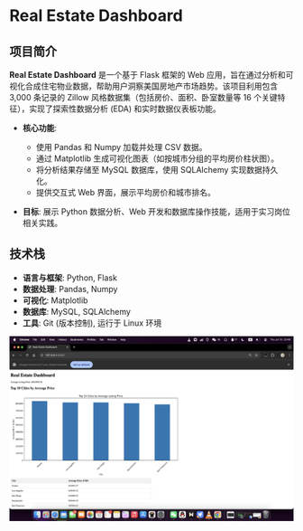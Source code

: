 # Real Estate Dashboard


## 项目简介

**Real Estate Dashboard** 是一个基于 Flask 框架的 Web 应用，旨在通过分析和可视化合成住宅物业数据，帮助用户洞察美国房地产市场趋势。该项目利用包含 3,000 条记录的 Zillow 风格数据集（包括房价、面积、卧室数量等 16 个关键特征），实现了探索性数据分析 (EDA) 和实时数据仪表板功能。

- **核心功能**: 
  - 使用 Pandas 和 Numpy 加载并处理 CSV 数据。
  - 通过 Matplotlib 生成可视化图表（如按城市分组的平均房价柱状图）。
  - 将分析结果存储至 MySQL 数据库，使用 SQLAlchemy 实现数据持久化。
  - 提供交互式 Web 界面，展示平均房价和城市排名。

- **目标**: 展示 Python 数据分析、Web 开发和数据库操作技能，适用于实习岗位相关实践。

## 技术栈

- **语言与框架**: Python, Flask
- **数据处理**: Pandas, Numpy
- **可视化**: Matplotlib
- **数据库**: MySQL, SQLAlchemy
- **工具**: Git (版本控制), 运行于 Linux 环境


![Result Screenshot](images/1.png)

